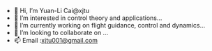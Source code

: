 - 👋 Hi, I’m Yuan-Li Cai@xjtu
- 👀 I’m interested in control theory and applications...
- 🌱 I’m currently working on flight guidance, control and dynamics...
- 💞️ I’m looking to collaborate on ...
- 📫 Email :xjtu001@gmail.com

<!---
xjtucai/xjtucai is a ✨ special ✨ repository because its `README.md` (this file) appears on your GitHub profile.
You can click the Preview link to take a look at your changes.
--->
